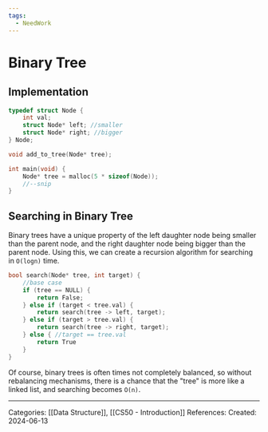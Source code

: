 ```yaml
---
tags:
  - NeedWork
---
```

# Binary Tree


## Implementation
```C
typedef struct Node {
	int val;
	struct Node* left; //smaller
	struct Node* right; //bigger
} Node;

void add_to_tree(Node* tree);

int main(void) {
	Node* tree = malloc(5 * sizeof(Node));
	//--snip
}
```

## Searching in Binary Tree
Binary trees have a unique property of the left daughter node being smaller than the parent node, and the right daughter node being bigger than the parent node. Using this, we can create a recursion algorithm for searching in `O(logn)` time.
```C
bool search(Node* tree, int target) {
	//base case
	if (tree == NULL) {
		return False;
	} else if (target < tree.val) {
		return search(tree -> left, target);
	} else if (target > tree.val) {
		return search(tree -> right, target);
	} else { //target == tree.val
		return True
	}
}
```
Of course, binary trees is often times not completely balanced, so without rebalancing mechanisms, there is a chance that the "tree" is more like a linked list, and searching becomes `O(n)`.




---
Categories: [[Data Structure]], [[CS50 - Introduction]]
References:
Created: 2024-06-13
